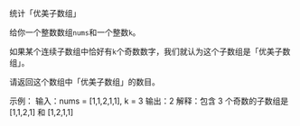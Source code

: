 统计「优美子数组」

给你一个整数数组`nums`和一个整数`k`。

如果某个连续子数组中恰好有`k`个奇数数字，我们就认为这个子数组是「优美子数组」。

请返回这个数组中「优美子数组」的数目。

示例：
输入：nums = [1,1,2,1,1], k = 3
输出：2
解释：包含 3 个奇数的子数组是 [1,1,2,1] 和 [1,2,1,1] 

